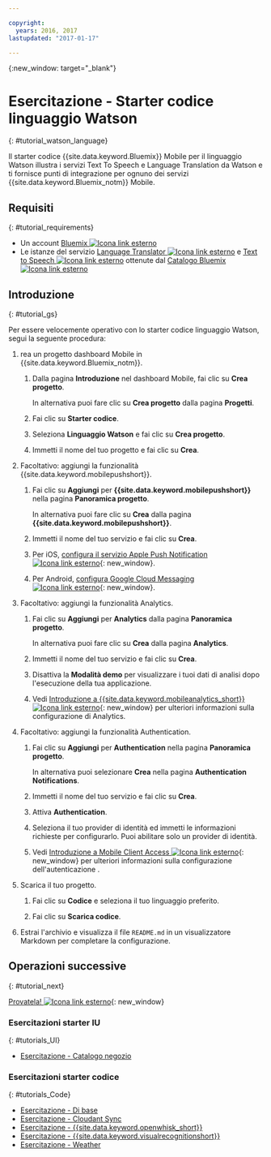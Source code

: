 ```yaml
---

copyright:
  years: 2016, 2017
lastupdated: "2017-01-17"

---
```

{:new_window: target="_blank"}

# Esercitazione - Starter codice linguaggio Watson
{: #tutorial_watson_language}

Il starter codice {{site.data.keyword.Bluemix}} Mobile per il linguaggio Watson illustra i servizi Text To Speech e Language Translation da Watson e ti fornisce punti di integrazione per ognuno dei servizi {{site.data.keyword.Bluemix_notm}} Mobile.


## Requisiti
{: #tutorial_requirements}

* Un account [Bluemix ![Icona link esterno](../icons/launch-glyph.svg "Icona link esterno")](http://bluemix.net "Icona link esterno")
* Le istanze del servizio [Language Translator ![Icona link esterno](../icons/launch-glyph.svg "Icona link esterno")](https://console.{DomainName}/catalog/services/language-translator/ "Icona link esterno") e [Text to Speech ![Icona link esterno](../icons/launch-glyph.svg "Icona link esterno")](https://console.{DomainName}/catalog/services/text-to-speech/ "Icona link esterno") ottenute dal [Catalogo Bluemix ![Icona link esterno](../icons/launch-glyph.svg "Icona link esterno")](https://console.{DomainName}/catalog/ "Icona link esterno")


## Introduzione
{: #tutorial_gs}

Per essere velocemente operativo con lo starter codice linguaggio Watson, segui la seguente procedura:

1. rea un progetto dashboard Mobile in {{site.data.keyword.Bluemix_notm}}.

   1. Dalla pagina **Introduzione** nel dashboard Mobile, fai clic su **Crea progetto**.

      In alternativa puoi fare clic su **Crea progetto** dalla pagina **Progetti**.

   2. Fai clic su **Starter codice**.

   3. Seleziona **Linguaggio Watson** e fai clic su **Crea progetto**.

   4. Immetti il nome del tuo progetto e fai clic su **Crea**.

2. Facoltativo: aggiungi la funzionalità {{site.data.keyword.mobilepushshort}}.

   1. Fai clic su **Aggiungi** per **{{site.data.keyword.mobilepushshort}}** nella pagina **Panoramica progetto**.

      In alternativa puoi fare clic su **Crea** dalla pagina **{{site.data.keyword.mobilepushshort}}**.

   2. Immetti il nome del tuo servizio e fai clic su **Crea**.

   3. Per iOS, [configura il servizio Apple Push Notification![Icona link esterno](../icons/launch-glyph.svg "Icona link esterno")](/docs/services/mobilepush/t_push_provider_ios.html "Icona link esterno"){: new_window}.

   4. Per Android, [configura Google Cloud Messaging ![Icona link esterno](../icons/launch-glyph.svg "Icona link esterno")](/docs/services/mobilepush/t_push_provider_android.html "Icona link esterno"){: new_window}.
   
3. Facoltativo: aggiungi la funzionalità Analytics.

   1. Fai clic su **Aggiungi** per **Analytics** dalla pagina **Panoramica progetto**.

      In alternativa puoi fare clic su **Crea** dalla pagina **Analytics**.

   2. Immetti il nome del tuo servizio e fai clic su **Crea**.
   
   3. Disattiva la **Modalità demo** per visualizzare i tuoi dati di analisi dopo l'esecuzione della tua applicazione.

   4. Vedi [Introduzione a {{site.data.keyword.mobileanalytics_short}} ![Icona link esterno](../icons/launch-glyph.svg "Icona link esterno")](/docs/services/mobileanalytics/index.html "Icona link esterno"){: new_window} per ulteriori informazioni sulla configurazione di Analytics.

4. Facoltativo: aggiungi la funzionalità Authentication.

   1. Fai clic su **Aggiungi** per **Authentication** nella pagina **Panoramica progetto**.

      In alternativa puoi selezionare **Crea** nella pagina **Authentication Notifications**.

   2. Immetti il nome del tuo servizio e fai clic su **Crea**.
   
   3. Attiva **Authentication**.
   
   4. Seleziona il tuo provider di identità ed immetti le informazioni richieste per configurarlo. Puoi abilitare solo un provider di identità.

   5. Vedi [Introduzione a Mobile Client Access ![Icona link esterno](../icons/launch-glyph.svg "Icona link esterno")](/docs/services/mobileaccess/index.html "Icona link esterno"){: new_window} per ulteriori informazioni sulla configurazione dell'autenticazione .

5. Scarica il tuo progetto.

   1. Fai clic su **Codice** e seleziona il tuo linguaggio preferito.

   2. Fai clic su **Scarica codice**.

6. Estrai l'archivio e visualizza il file `README.md` in un visualizzatore Markdown per completare la configurazione.


## Operazioni successive
{: #tutorial_next}

[Provatela! ![Icona link esterno](../icons/launch-glyph.svg "Icona link esterno")](http://console.{DomainName}/mobile/create-project?starter=512568a1-72db-35c7-b9c4-4f3e3bc89375 "Icona link esterno"){: new_window}



### Esercitazioni starter IU
{: #tutorials_UI}

* [Esercitazione - Catalogo negozio](tutorial_store_catalog.html)


### Esercitazioni starter codice
{: #tutorials_Code}

* [Esercitazione - Di base](tutorial.html)
* [Esercitazione - Cloudant Sync](tutorial_cloudant_synd.html)
* [Esercitazione - {{site.data.keyword.openwhisk_short}}](tutorial_openwhisk.html)
* [Esercitazione - {{site.data.keyword.visualrecognitionshort}}](tutorial_visual_recognition.html)
* [Esercitazione - Weather ](tutorial_weather.html)

